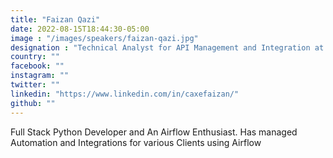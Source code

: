 ```yaml
---
title: "Faizan Qazi"
date: 2022-08-15T18:44:30-05:00
image : "/images/speakers/faizan-qazi.jpg"
designation : "Technical Analyst for API Management and Integration at Blue Altair Inc."
country: ""
facebook: ""
instagram: ""
twitter: ""
linkedin: "https://www.linkedin.com/in/caxefaizan/"
github: ""
---
```


Full Stack Python Developer and An Airflow Enthusiast. 
Has managed Automation and Integrations for various Clients using Airflow
